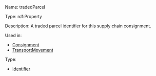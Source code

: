 Name: tradedParcel

Type: rdf:Property

Description: A traded parcel identifier for this supply chain consignment.

Used in:

- [Consignment](./Consignment)
- [TransportMovement](./TransportMovement)

Type:

- [Identifier](./Identifier)
